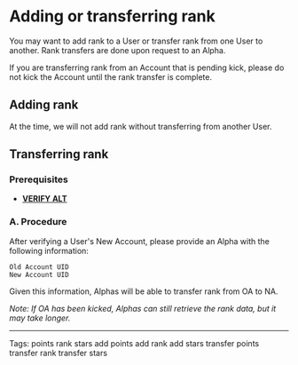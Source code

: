 # Adding or transferring rank

You may want to add rank to a User or transfer rank from one User to another. Rank transfers are done upon request to an Alpha.

If you are transferring rank from an Account that is pending kick, please do not kick the Account until the rank transfer is complete.

## Adding rank

At the time, we will not add rank without transferring from another User.

## Transferring rank

### Prerequisites

- [**VERIFY ALT**][kb.verify.alt]

### A. Procedure

After verifying a User's New Account, please provide an Alpha with the following information:

```
Old Account UID
New Account UID
```

Given this information, Alphas will be able to transfer rank from OA to NA.

_Note: If OA has been kicked, Alphas can still retrieve the rank data, but it may take longer._

--------------------------------------------------------------------------------

Tags: points rank stars add points add rank add stars transfer points transfer rank transfer stars

[kb.verify.alt]: /Other/Verifying%20a%20User's%20New%20Account.md
